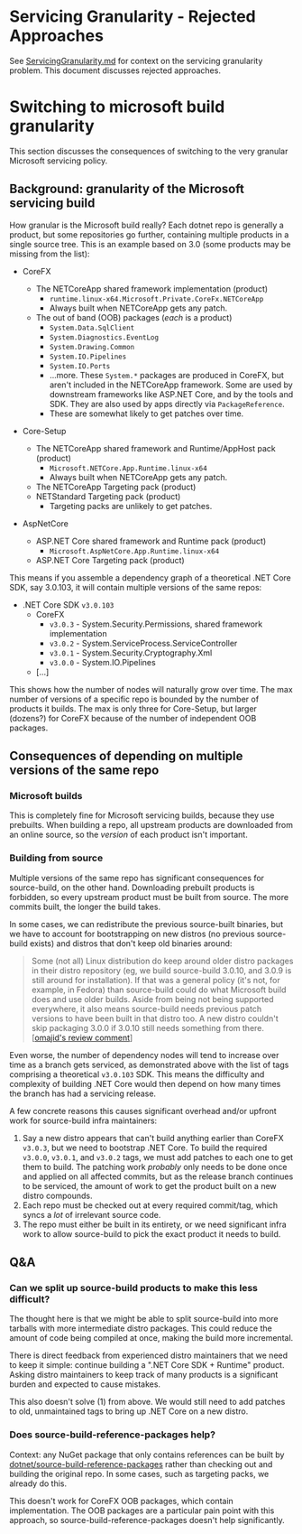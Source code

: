 # Servicing Granularity - Rejected Approaches
See [ServicingGranularity.md](ServicingGranularity.md) for context on the
servicing granularity problem. This document discusses rejected approaches.

# Switching to microsoft build granularity
This section discusses the consequences of switching to the very granular
Microsoft servicing policy.

## Background: granularity of the Microsoft servicing build
How granular is the Microsoft build really? Each dotnet repo is generally a
product, but some repositories go further, containing multiple products in a
single source tree. This is an example based on 3.0 (some products may be
missing from the list):

* CoreFX
  * The NETCoreApp shared framework implementation (product)
    * `runtime.linux-x64.Microsoft.Private.CoreFx.NETCoreApp`
    * Always built when NETCoreApp gets any patch.
  * The out of band (OOB) packages (*each* is a product)
    * `System.Data.SqlClient`
    * `System.Diagnostics.EventLog`
    * `System.Drawing.Common`
    * `System.IO.Pipelines`
    * `System.IO.Ports`
    * ...more. These `System.*` packages are produced in CoreFX, but aren't
      included in the NETCoreApp framework. Some are used by downstream
      frameworks like ASP.NET Core, and by the tools and SDK. They are also used
      by apps directly via `PackageReference`.
    * These are somewhat likely to get patches over time.

* Core-Setup
  * The NETCoreApp shared framework and Runtime/AppHost pack (product)
    * `Microsoft.NETCore.App.Runtime.linux-x64`
    * Always built when NETCoreApp gets any patch.
  * The NETCoreApp Targeting pack (product)
  * NETStandard Targeting pack (product)
    * Targeting packs are unlikely to get patches.

* AspNetCore
  * ASP.NET Core shared framework and Runtime pack (product)
    * `Microsoft.AspNetCore.App.Runtime.linux-x64`
  * ASP.NET Core Targeting pack (product)

This means if you assemble a dependency graph of a theoretical .NET Core SDK,
say 3.0.103, it will contain multiple versions of the same repos:

* .NET Core SDK `v3.0.103`
  * CoreFX
    * `v3.0.3` - System.Security.Permissions, shared framework implementation
    * `v3.0.2` - System.ServiceProcess.ServiceController
    * `v3.0.1` - System.Security.Cryptography.Xml
    * `v3.0.0` - System.IO.Pipelines
  * [...]

This shows how the number of nodes will naturally grow over time. The max number
of versions of a specific repo is bounded by the number of products it builds.
The max is only three for Core-Setup, but larger (dozens?) for CoreFX because of
the number of independent OOB packages.

## Consequences of depending on multiple versions of the same repo

### Microsoft builds
This is completely fine for Microsoft servicing builds, because they use
prebuilts. When building a repo, all upstream products are downloaded from an
online source, so the *version* of each product isn't important.

### Building from source
Multiple versions of the same repo has significant consequences for
source-build, on the other hand. Downloading prebuilt products is forbidden, so
every upstream product must be built from source. The more commits built, the
longer the build takes.

In some cases, we can redistribute the previous source-built binaries, but we
have to account for bootstrapping on new distros (no previous source-build
exists) and distros that don't keep old binaries around:

> Some (not all) Linux distribution do keep around older distro packages in
their distro repository (eg, we build source-build 3.0.10, and 3.0.9 is still
around for installation). If that was a general policy (it's not, for example,
in Fedora) than source-build could do what Microsoft build does and use older
builds. Aside from being not being supported everywhere, it also means
source-build needs previous patch versions to have been built in that distro
too. A new distro couldn't skip packaging 3.0.0 if 3.0.10 still needs something
from there. [[omajid's review
comment](https://github.com/dotnet/source-build/pull/1389#discussion_r350783942)]

Even worse, the number of dependency nodes will tend to increase over time as a
branch gets serviced, as demonstrated above with the list of tags comprising a
theoretical `v3.0.103` SDK. This means the difficulty and complexity of building
.NET Core would then depend on how many times the branch has had a servicing
release.

A few concrete reasons this causes significant overhead and/or upfront work for
source-build infra maintainers:

1. Say a new distro appears that can't build anything earlier than CoreFX
   `v3.0.3`, but we need to bootstrap .NET Core. To build the required `v3.0.0`,
   `v3.0.1`, and `v3.0.2` tags, we must add patches to each one to get them to
   build. The patching work *probably* only needs to be done once and applied on
   all affected commits, but as the release branch continues to be serviced, the
   amount of work to get the product built on a new distro compounds.
2. Each repo must be checked out at every required commit/tag, which syncs a
   *lot* of irrelevant source code.
3. The repo must either be built in its entirety, or we need significant infra
   work to allow source-build to pick the exact product it needs to build.

## Q&A

### Can we split up source-build products to make this less difficult?
The thought here is that we might be able to split source-build into more
tarballs with more intermediate distro packages. This could reduce the amount of
code being compiled at once, making the build more incremental.

There is direct feedback from experienced distro maintainers that we need to
keep it simple: continue building a ".NET Core SDK + Runtime" product. Asking
distro maintainers to keep track of many products is a significant burden and
expected to cause mistakes.

This also doesn't solve (1) from above. We would still need to add patches to
old, unmaintained tags to bring up .NET Core on a new distro.

### Does source-build-reference-packages help?
Context: any NuGet package that only contains references can be built by
[dotnet/source-build-reference-packages](https://github.com/dotnet/source-build-reference-packages)
rather than checking out and building the original repo. In some cases, such as
targeting packs, we already do this.

This doesn't work for CoreFX OOB packages, which contain implementation. The OOB
packages are a particular pain point with this approach, so
source-build-reference-packages doesn't help significantly.
